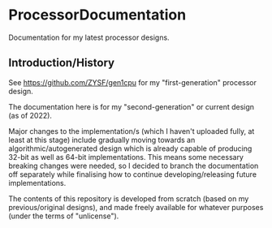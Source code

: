 # ProcessorDocumentation

Documentation for my latest processor designs.

## Introduction/History

See https://github.com/ZYSF/gen1cpu for my "first-generation" processor design.

The documentation here is for my "second-generation" or current design (as of 2022).

Major changes to the implementation/s (which I haven't uploaded fully, at least at this stage) include gradually moving towards an algorithmic/autogenerated design which is already capable of producing 32-bit as well as 64-bit implementations. This means some necessary breaking changes were needed, so I decided to branch the documentation off separately while finalising how to continue developing/releasing future implementations.

The contents of this repository is developed from scratch (based on my previous/original designs), and made freely available for whatever purposes (under the terms of "unlicense").
